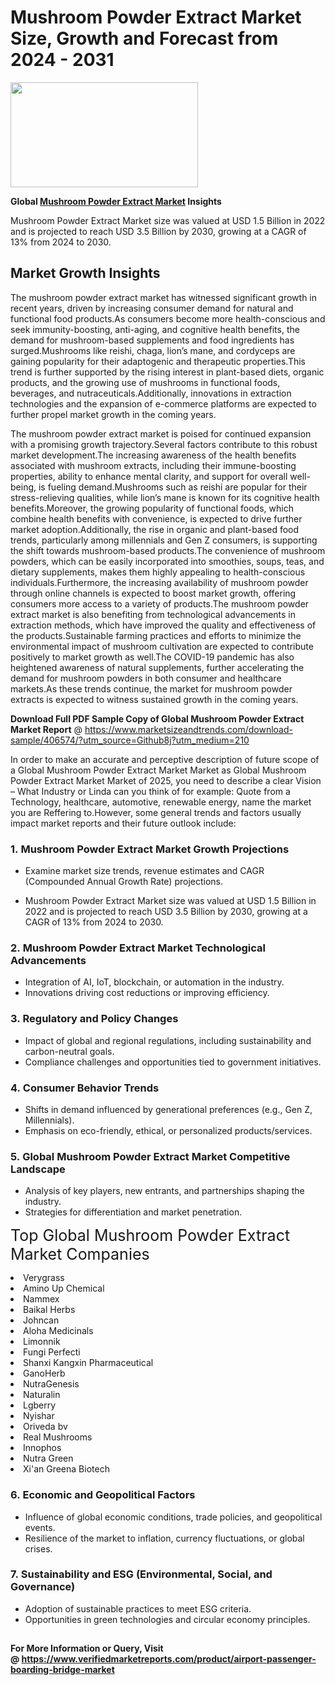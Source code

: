 <H1>Mushroom Powder Extract Market Size, Growth and Forecast from 2024 - 2031</H1><img class="aligncenter size-medium wp-image-584254" src="https://thirdeyenews.in/wp-content/uploads/2024/09/Global-Market-Research-300x168.jpeg" alt="" width="300" height="168" /><p><strong>Global&nbsp;<a href="https://www.marketsizeandtrends.com/download-sample/406574/?utm_source=Github8j?utm_medium=210">Mushroom Powder Extract Market</a> Insights</strong></p><p>Mushroom Powder Extract Market size was valued at USD 1.5 Billion in 2022 and is projected to reach USD 3.5 Billion by 2030, growing at a CAGR of 13% from 2024 to 2030.</p><p><h2>Market Growth Insights</h2> <p>The mushroom powder extract market has witnessed significant growth in recent years, driven by increasing consumer demand for natural and functional food products.As consumers become more health-conscious and seek immunity-boosting, anti-aging, and cognitive health benefits, the demand for mushroom-based supplements and food ingredients has surged.Mushrooms like reishi, chaga, lion’s mane, and cordyceps are gaining popularity for their adaptogenic and therapeutic properties.This trend is further supported by the rising interest in plant-based diets, organic products, and the growing use of mushrooms in functional foods, beverages, and nutraceuticals.Additionally, innovations in extraction technologies and the expansion of e-commerce platforms are expected to further propel market growth in the coming years.</p> <p>The mushroom powder extract market is poised for continued expansion with a promising growth trajectory.Several factors contribute to this robust market development.The increasing awareness of the health benefits associated with mushroom extracts, including their immune-boosting properties, ability to enhance mental clarity, and support for overall well-being, is fueling demand.Mushrooms such as reishi are popular for their stress-relieving qualities, while lion’s mane is known for its cognitive health benefits.Moreover, the growing popularity of functional foods, which combine health benefits with convenience, is expected to drive further market adoption.Additionally, the rise in organic and plant-based food trends, particularly among millennials and Gen Z consumers, is supporting the shift towards mushroom-based products.The convenience of mushroom powders, which can be easily incorporated into smoothies, soups, teas, and dietary supplements, makes them highly appealing to health-conscious individuals.Furthermore, the increasing availability of mushroom powder through online channels is expected to boost market growth, offering consumers more access to a variety of products.The mushroom powder extract market is also benefiting from technological advancements in extraction methods, which have improved the quality and effectiveness of the products.Sustainable farming practices and efforts to minimize the environmental impact of mushroom cultivation are expected to contribute positively to market growth as well.The COVID-19 pandemic has also heightened awareness of natural supplements, further accelerating the demand for mushroom powders in both consumer and healthcare markets.As these trends continue, the market for mushroom powder extracts is expected to witness sustained growth in the coming years.</p> <p><span class=""><strong>Download Full PDF Sample Copy of Global Mushroom Powder Extract Market Report</strong> @ <a href="https://www.marketsizeandtrends.com/download-sample/406574/?utm_source=Github8j?utm_medium=210" target="_blank">https://www.marketsizeandtrends.com/download-sample/406574/?utm_source=Github8j?utm_medium=210</a></span></p><p>In order to make an accurate and perceptive description of future scope of a Global&nbsp;Mushroom Powder Extract Market Market as Global&nbsp;Mushroom Powder Extract Market Market of 2025, you need to describe a clear Vision &ndash; What Industry or Linda can you think of for example: Quote from a Technology, healthcare, automotive, renewable energy, name the market you are Reffering to.However, some general trends and factors usually impact market reports and their future outlook include:</p><h3>1.&nbsp;<strong>Mushroom Powder Extract Market Growth Projections</strong></h3><ul><li>Examine market size trends, revenue estimates and CAGR (Compounded Annual Growth Rate) projections.</li><li><p>Mushroom Powder Extract Market size was valued at USD 1.5 Billion in 2022 and is projected to reach USD 3.5 Billion by 2030, growing at a CAGR of 13% from 2024 to 2030.</p></li></ul><h3>2.&nbsp;<strong>Mushroom Powder Extract Market Technological Advancements</strong></h3><ul><li>Integration of AI, IoT, blockchain, or automation in the industry.</li><li>Innovations driving cost reductions or improving efficiency.</li></ul><h3>3.&nbsp;<strong>Regulatory and Policy Changes</strong></h3><ul><li>Impact of global and regional regulations, including sustainability and carbon-neutral goals.</li><li>Compliance challenges and opportunities tied to government initiatives.</li></ul><h3>4.&nbsp;<strong>Consumer Behavior Trends</strong></h3><ul><li>Shifts in demand influenced by generational preferences (e.g., Gen Z, Millennials).</li><li>Emphasis on eco-friendly, ethical, or personalized products/services.</li></ul><h3>5.&nbsp;<strong>Global Mushroom Powder Extract Market Competitive Landscape</strong></h3><ul><li>Analysis of key players, new entrants, and partnerships shaping the industry.</li><li>Strategies for differentiation and market penetration.</li></ul><p data-pm-slice="1 1 []"><span style="color: inherit; font-family: inherit; font-size: 25px;">Top Global Mushroom Powder Extract Market Companies</span></p><div class="" data-test-id=""><p><li>Verygrass</li><li> Amino Up Chemical</li><li> Nammex</li><li> Baikal Herbs</li><li> Johncan</li><li> Aloha Medicinals</li><li> Limonnik</li><li> Fungi Perfecti</li><li> Shanxi Kangxin Pharmaceutical</li><li> GanoHerb</li><li> NutraGenesis</li><li> Naturalin</li><li> Lgberry</li><li> Nyishar</li><li> Oriveda bv</li><li> Real Mushrooms</li><li> Innophos</li><li> Nutra Green</li><li> Xi'an Greena Biotech</li></p></div><h3>6.&nbsp;<strong>Economic and Geopolitical Factors</strong></h3><ul><li>Influence of global economic conditions, trade policies, and geopolitical events.</li><li>Resilience of the market to inflation, currency fluctuations, or global crises.</li></ul><h3>7.&nbsp;<strong>Sustainability and ESG (Environmental, Social, and Governance)</strong></h3><ul><li>Adoption of sustainable practices to meet ESG criteria.</li><li>Opportunities in green technologies and circular economy principles.</li></ul><h2><strong style="font-size: 14px;">For More Information or Query, Visit @&nbsp;</strong><a style="background-color: #ffffff; font-size: 14px;" href="https://www.marketsizeandtrends.com/report/mushroom-powder-extract-market/" target="_blank">https://www.verifiedmarketreports.com/product/airport-passenger-boarding-bridge-market</a></h2>